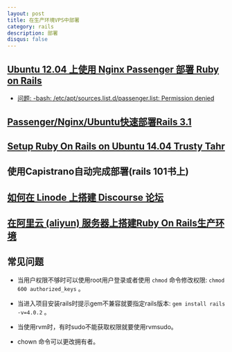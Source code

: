 ```yaml
---
layout: post
title: 在生产环境VPS中部署
category: rails
description: 部署
disqus: false
---
```


## [Ubuntu 12.04 上使用 Nginx Passenger 部署 Ruby on Rails](https://github.com/ruby-china/ruby-china/wiki/Ubuntu-12.04-%E4%B8%8A%E4%BD%BF%E7%94%A8-Nginx-Passenger-%E9%83%A8%E7%BD%B2-Ruby-on-Rails)

* [问题: -bash: /etc/apt/sources.list.d/passenger.list: Permission denied](https://ruby-china.org/topics/18987)


## [Passenger/Nginx/Ubuntu快速部署Rails 3.1](https://hisea.me/p/rails31-ubuntu-passenger-nginx-quick-deploy)


## [Setup Ruby On Rails on Ubuntu 14.04 Trusty Tahr](https://gorails.com/setup/ubuntu/14.04)


## 使用Capistrano自动完成部署(rails 101书上)


## [如何在 Linode 上搭建 Discourse 论坛](http://lvguoning.com/posts/175948/how-to-build-a-discourse-on-linode-forums)


## [在阿里云 (aliyun) 服务器上搭建Ruby On Rails生产环境](http://zhifangzi.com/posts/dingnAn/built_ruby_on_rails_production_environment_on_aliyun)



## 常见问题

* 当用户权限不够时可以使用root用户登录或者使用 `chmod` 命令修改权限: `chmod 600 authorized_keys` 。

* 当进入项目安装rails时提示gem不兼容就要指定rails版本: `gem install rails -v=4.0.2` 。

* 当使用rvm时，有时sudo不能获取权限就要使用rvmsudo。

* chown 命令可以更改拥有者。